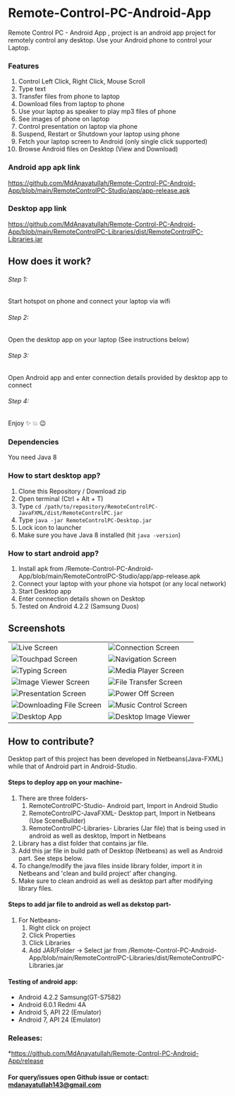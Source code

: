 # Remote-Control-PC-Android-App
Remote Control PC - Android App , project is an android app project for remotely control any desktop.
Use your Android phone to control your Laptop.

### Features

1. Control Left Click, Right Click, Mouse Scroll
2. Type text 
3. Transfer files from phone to laptop
4. Download files from laptop to phone
5. Use your laptop as speaker to play mp3 files of phone
6. See images of phone on laptop
7. Control presentation on laptop via phone
8. Suspend, Restart or Shutdown your laptop using phone
9. Fetch your laptop screen to Android (only single click supported)
10. Browse Android files on Desktop (View and Download)

### Android app apk link
https://github.com/MdAnayatullah/Remote-Control-PC-Android-App/blob/main/RemoteControlPC-Studio/app/app-release.apk

### Desktop app link
https://github.com/MdAnayatullah/Remote-Control-PC-Android-App/blob/main/RemoteControlPC-Libraries/dist/RemoteControlPC-Libraries.jar

## How does it work?

###### Step 1:
Start hotspot on phone and connect your laptop via wifi

###### Step 2:
Open the desktop app on your laptop (See instructions below)

###### Step 3:
Open Android app and enter connection details provided by desktop app to connect

###### Step 4:
Enjoy :sparkles: :boom: :wink:

### Dependencies
You need Java 8


### How to start desktop app?
1. Clone this Repository / Download zip 
2. Open terminal (Ctrl + Alt + T)
3. Type `cd /path/to/repository/RemoteControlPC-JavaFXML/dist/RemoteControlPC.jar`
4. Type `java -jar RemoteControlPC-Desktop.jar`
5. Lock icon to launcher
6. Make sure you have Java 8 installed (hit `java -version`) 

### How to start android app?
1. Install apk from /Remote-Control-PC-Android-App/blob/main/RemoteControlPC-Studio/app/app-release.apk
2. Connect your laptop with your phone via hotspot (or any local network)
3. Start Desktop app
4. Enter connection details shown on Desktop
5. Tested on Android 4.2.2 (Samsung Duos)

## Screenshots
|  |  |
| --- | --- |
|![Live Screen](./screenshots/android2.jpg) | ![Connection Screen](./screenshots/server1.png)|
|![Touchpad Screen](./screenshots/android9.jpg) | ![Navigation Screen](./screenshots/navigation-drawer.png)|
|![Typing Screen](./screenshots/keyboard.png) | ![Media Player Screen](./screenshots/media-player.png)|
|![Image Viewer Screen](./screenshots/image-viewer.png) | ![File Transfer Screen](./screenshots/file-transfer.png)|
|![Presentation Screen](./screenshots/presentation.png) | ![Power Off Screen](./screenshots/power-off.png)|
|![Downloading File Screen](./screenshots/file-download.png) | ![Music Control Screen](./screenshots/music-control.png)|
|![Desktop App](./screenshots/desktop.png) |![Desktop Image Viewer](./screenshots/desktop.png) |

## How to contribute?
Desktop part of this project has been developed in Netbeans(Java-FXML) while that of Android part in Android-Studio.

#### Steps to deploy app on your machine-
1. There are three folders-
    1. RemoteControlPC-Studio- Android part, Import in Android Studio 
    2. RemoteControlPC-JavaFXML- Desktop part, Import in Netbeans (Use SceneBuilder)
    3. RemoteControlPC-Libraries- Libraries (Jar file) that is being used in android as well as desktop, Import in Netbeans
2. Library has a dist folder that contains jar file.
3. Add this jar file in build path of Desktop (Netbeans) as well as Android part. See steps below.
4. To change/modify the java files inside library folder, import it in Netbeans and 'clean and build project' after changing.
5. Make sure to clean android as well as desktop part after modifying library files.

#### Steps to add jar file to android as well as dekstop part-
1. For Netbeans-
    1. Right click on project 
    2. Click Properties
    3. Click Libraries
    4. Add JAR/Folder -> Select jar from /Remote-Control-PC-Android-App/blob/main/RemoteControlPC-Libraries/dist/RemoteControlPC-Libraries.jar


#### Testing of android app:
* Android 4.2.2 Samsung(GT-S7582)
* Android 6.0.1 Redmi 4A
* Android 5, API 22 (Emulator)
* Android 7, API 24 (Emulator)

### Releases:
*https://github.com/MdAnayatullah/Remote-Control-PC-Android-App/release

#### For query/issues open Github issue or contact: mdanayatullah143@gmail.com

